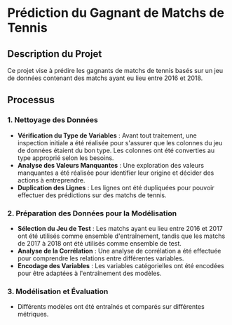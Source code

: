 # Prédiction du Gagnant de Matchs de Tennis

## Description du Projet
Ce projet vise à prédire les gagnants de matchs de tennis basés sur un jeu de données contenant des matchs ayant eu lieu entre 2016 et 2018.

## Processus

### 1. Nettoyage des Données
- **Vérification du Type de Variables** : Avant tout traitement, une inspection initiale a été réalisée pour s'assurer que les colonnes du jeu de données étaient du bon type. Les colonnes ont été converties au type approprié selon les besoins.
- **Analyse des Valeurs Manquantes** : Une exploration des valeurs manquantes a été réalisée pour identifier leur origine et décider des actions à entreprendre.
- **Duplication des Lignes** : Les lignes ont été dupliquées pour pouvoir effectuer des prédictions sur des matchs de tennis.

### 2. Préparation des Données pour la Modélisation
- **Sélection du Jeu de Test** : Les matchs ayant eu lieu entre 2016 et 2017 ont été utilisés comme ensemble d'entraînement, tandis que les matchs de 2017 à 2018 ont été utilisés comme ensemble de test.
- **Analyse de la Corrélation** : Une analyse de corrélation a été effectuée pour comprendre les relations entre différentes variables.
- **Encodage des Variables** : Les variables catégorielles ont été encodées pour être adaptées à l'entraînement des modèles.

### 3. Modélisation et Évaluation
- Différents modèles ont été entraînés et comparés sur différentes métriques.



